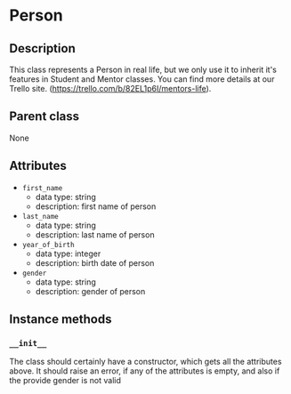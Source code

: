 # Person

## Description
This class represents a Person in real life, but we only use it to inherit it's features in Student and Mentor classes. 
You can find more details at our Trello site. (https://trello.com/b/82EL1p6I/mentors-life).


## Parent class
None

## Attributes

* ```first_name```
  * data type: string
  * description: first name of person
* ```last_name```
  * data type: string
  * description: last name of person
* ```year_of_birth```
   * data type: integer
   * description: birth date of person
* ```gender```
  * data type: string
  * description: gender of person

## Instance methods

### ```__init__```
The class should certainly have a constructor, which gets all the attributes above. It should raise an error, if any of the attributes is empty, and also if the provide gender is not valid